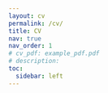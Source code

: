 ```yaml
---
layout: cv
permalink: /cv/
title: CV
nav: true
nav_order: 1
# cv_pdf: example_pdf.pdf 
# description: 
toc:
  sidebar: left
---
```

